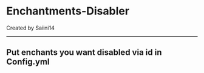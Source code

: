 # Enchantments-Disabler

Created by Saiini14

--------------------------------------------------
Put enchants you want disabled via id in Config.yml
--------------------------------------------------

